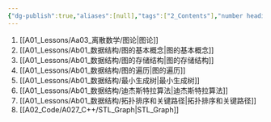 ```yaml
---
{"dg-publish":true,"aliases":[null],"tags":["2_Contents"],"number headings":"auto, first-level 1, max 6, A.1.","Created-Date":"2024-01-04 14:59:33","Modified-Date":"2024-04-18 11:53:24","permalink":"/A01_Lessons/Ab01_数据结构/图/","dgPassFrontmatter":true}
---
```





1. [[A01_Lessons/Aa03_离散数学/图论\|图论]]
2. [[A01_Lessons/Ab01_数据结构/图的基本概念\|图的基本概念]]
3. [[A01_Lessons/Ab01_数据结构/图的存储结构\|图的存储结构]]
4. [[A01_Lessons/Ab01_数据结构/图的遍历\|图的遍历]]
5. [[A01_Lessons/Ab01_数据结构/最小生成树\|最小生成树]]
6. [[A01_Lessons/Ab01_数据结构/迪杰斯特拉算法\|迪杰斯特拉算法]]
7. [[A01_Lessons/Ab01_数据结构/拓扑排序和关键路径\|拓扑排序和关键路径]]
8. [[A02_Code/A027_C++/STL_Graph\|STL_Graph]]